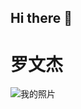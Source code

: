 ## Hi there 👋

<!--
**luo-874/luo-874** is a ✨ _special_ ✨ repository because its `README.md` (this file) appears on your GitHub profile.

Here are some ideas to get you started:

- 🔭 I’m currently working on ...
- 🌱 I’m currently learning ...
- 👯 I’m looking to collaborate on ...
- 🤔 I’m looking for help with ...
- 💬 Ask me about ...
- 📫 How to reach me: ...
- 😄 Pronouns: ...
- ⚡ Fun fact: ...
-->
<!DOCTYPE html>
<html>
<head>
    <meta charset="utf-8">
    <title>我的个人网页</title>
    <style>
    </style>
</head>
<body>
    <h1>罗文杰</h1>
    <img src="C:\Users\21816\Desktop\我的网页\照片\我的照片.jpg" alt="我的照片">
</body>
</html>

